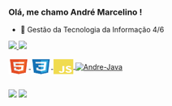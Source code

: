 ### Olá, me chamo André Marcelino !

- 🌱 Gestão da Tecnologia da Informação  4/6
 
<div align="batoom">
  <a href="https://github.com/Marcelinofatec">
  <img height="180em" src="https://github-readme-stats.vercel.app/api?username=Marcelinofatec&show_icons=true&theme=dark&include_all_commits=true&count_private=true"/>
  <img height="180em" src="https://github-readme-stats.vercel.app/api/top-langs?username=Marcelinofatec&layout=compact&langs_count=7&theme=dark"/>
</div>
   
</div>
  
<div style="display: inline_block"><br>
  <img align="center" alt="Andre-HTML" height="30" width="40"  src="https://raw.githubusercontent.com/devicons/devicon/master/icons/html5/html5-original.svg">
<img align="center" alt="Andre-CSS" height="30" width="40" src="https://raw.githubusercontent.com/devicons/devicon/master/icons/css3/css3-original.svg">
<img align="center" alt="Andre-Js" height="30" width="40" src="https://raw.githubusercontent.com/devicons/devicon/master/icons/javascript/javascript-plain.svg" />
<img align="center" alt="Andre-Java" height="30" width="40" src="https://cdn.jsdelivr.net/gh/devicons/devicon/icons/java/java-original.svg" />
</div>

  ##
<div>  
  <a href = "mailto:andre.marcelino@fatec.sp.gov.br"><img src="https://img.shields.io/badge/-Gmail-%23333?style=for-the-badge&logo=gmail&logoColor=white" target="_blank"></a>
  <a href="https://www.linkedin.com/in/anddre-marcelino-823210221" target="_blank"><img src="https://img.shields.io/badge/-LinkedIn-%230077B5?style=for-the-badge&logo=linkedin&logoColor=white" target="_blank"></a>
